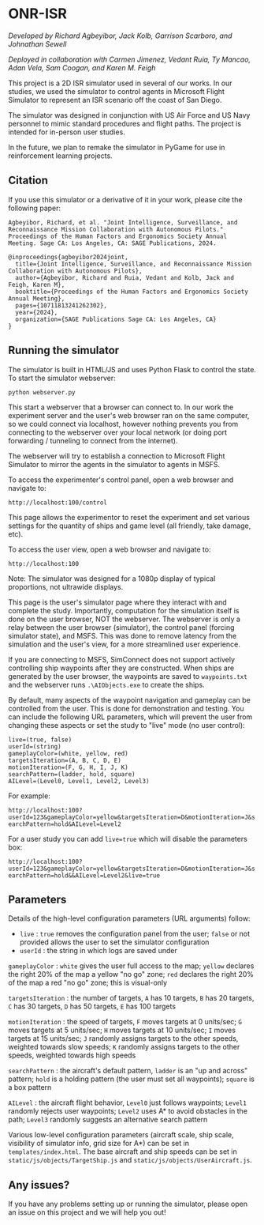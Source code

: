 # ONR-ISR

_Developed by Richard Agbeyibor, Jack Kolb, Garrison Scarboro, and Johnathan Sewell_

_Deployed in collaboration with Carmen Jimenez, Vedant Ruia, Ty Mancao, Adan Vela, Sam Coogan, and Karen M. Feigh_

This project is a 2D ISR simulator used in several of our works. In our studies, we used the simulator to control agents in Microsoft Flight Simulator to represent an ISR scenario off the coast of San Diego.

The simulator was designed in conjunction with US Air Force and US Navy personnel to mimic standard procedures and flight paths. The project is intended for in-person user studies.

In the future, we plan to remake the simulator in PyGame for use in reinforcement learning projects.

## Citation

If you use this simulator or a derivative of it in your work, please cite the following paper:

```
Agbeyibor, Richard, et al. "Joint Intelligence, Surveillance, and Reconnaissance Mission Collaboration with Autonomous Pilots." Proceedings of the Human Factors and Ergonomics Society Annual Meeting. Sage CA: Los Angeles, CA: SAGE Publications, 2024.

@inproceedings{agbeyibor2024joint,
  title={Joint Intelligence, Surveillance, and Reconnaissance Mission Collaboration with Autonomous Pilots},
  author={Agbeyibor, Richard and Ruia, Vedant and Kolb, Jack and Feigh, Karen M},
  booktitle={Proceedings of the Human Factors and Ergonomics Society Annual Meeting},
  pages={10711813241262302},
  year={2024},
  organization={SAGE Publications Sage CA: Los Angeles, CA}
}
```

## Running the simulator

The simulator is built in HTML/JS and uses Python Flask to control the state. To start the simulator webserver:

`python webserver.py`

This start a webserver that a browser can connect to. In our work the experiment server and the user's web browser ran on the same computer, so we could connect via localhost, however nothing prevents you from connecting to the webserver over your local network (or doing port forwarding / tunneling to connect from the internet).

The webserver will try to establish a connection to Microsoft Flight Simulator to mirror the agents in the simulator to agents in MSFS.

To access the experimenter's control panel, open a web browser and navigate to:

`http://localhost:100/control`

This page allows the experimentor to reset the experiment and set various settings for the quantity of ships and game level (all friendly, take damage, etc).

To access the user view, open a web browser and navigate to:

`http://localhost:100`

Note: The simulator was designed for a 1080p display of typical proportions, not ultrawide displays.

This page is the user's simulator page where they interact with and complete the study. Importantly, computation for the simulation itself is done on the user browser, NOT the webserver. The webserver is only a relay between the user browser (simulator), the control panel (forcing simulator state), and MSFS. This was done to remove latency from the simulation and the user's view, for a more streamlined user experience.

If you are connecting to MSFS, SimConnect does not support actively controlling ship waypoints after they are constructed. When ships are generated by the user browser, the waypoints are saved to `waypoints.txt` and the webserver runs `.\AIObjects.exe` to create the ships.

By default, many aspects of the waypoint navigation and gameplay can be controlled from the user. This is done for demonstration and testing. You can include the following URL parameters, which will prevent the user from changing these aspects or set the study to "live" mode (no user control):

```
live=(true, false)
userId=(string)
gameplayColor=(white, yellow, red)
targetsIteration=(A, B, C, D, E)
motionIteration=(F, G, H, I, J, K)
searchPattern=(ladder, hold, square)
AILevel=(Level0, Level1, Level2, Level3)
```

For example:

`http://localhost:100?userId=123&gameplayColor=yellow&targetsIteration=D&motionIteration=J&searchPattern=hold&AILevel=Level2`
 
For a user study you can add `live=true` which will disable the parameters box:

`http://localhost:100?userId=123&gameplayColor=yellow&targetsIteration=D&motionIteration=J&searchPattern=hold&&AILevel=Level2&live=true`

## Parameters

Details of the high-level configuration parameters (URL arguments) follow:

- `live` : `true` removes the configuration panel from the user; `false` or not provided allows the user to set the simulator configuration
- `userId` : the string in which logs are saved under

`gameplayColor` : `white` gives the user full access to the map; `yellow` declares the right 20% of the map a yellow "no go" zone; `red` declares the right 20% of the map a red "no go" zone; this is visual-only

`targetsIteration` : the number of targets, `A` has 10 targets, `B` has 20 targets, `C` has 30 targets, `D` has 50 targets, `E` has 100 targets

`motionIteration` : the speed of targets, `F` moves targets at 0 units/sec; `G` moves targets at 5 units/sec; `H` moves targets at 10 units/sec; `I` moves targets at 15 units/sec; `J` randomly assigns targets to the other speeds, weighted towards slow speeds; `K` randomly assigns targets to the other speeds, weighted towards high speeds

`searchPattern` : the aircraft's default pattern, `ladder` is an "up and across" pattern; `hold` is a holding pattern (the user must set all waypoints); `square` is a box pattern

`AILevel` : the aircraft flight behavior, `Level0` just follows waypoints; `Level1` randomly rejects user waypoints; `Level2` uses A* to avoid obstacles in the path; `Level3` randomly suggests an alternative search pattern 

Various low-level configuration parameters (aircraft scale, ship scale, visibility of simulator info, grid size for A*) can be set in `templates/index.html`. The base aircraft and ship speeds can be set in `static/js/objects/TargetShip.js` and `static/js/objects/UserAircraft.js`.

## Any issues?

If you have any problems setting up or running the simulator, please open an issue on this project and we will help you out!
